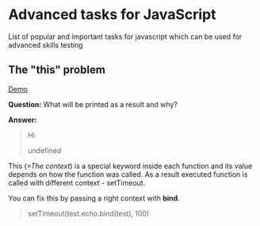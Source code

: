 # Advanced tasks for JavaScript
List of popular and important tasks for javascript which can be used for advanced skills testing

## The "this" problem
[Demo](https://github.com/josefjadrny/advanced-tasks-javascript/blob/master/tasks/theThisProblem.js)

**Question:**
What will be printed as a result and why?

**Answer:**
>Hi
>
>undefined

This (*=The context*) is a special keyword inside each function and its value depends on how the function was called. 
As a result executed function is called with different context - setTimeout.

You can fix this by passing a right context with **bind**.
>setTimeout(test.echo.bind(test), 100)

